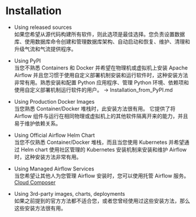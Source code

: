 # Installation
* Using released sources  
  如果您希望从源代码构建所有软件，则此选项是最佳选择。您负责设置数据库、使用数据库命令创建和管理数据库架构、自动启动和恢复、维护、清理和升级气流和气流提供程序。

* Using PyPI  
  当您不熟悉 Containers 和 Docker 并希望在物理机或虚拟机上安装 Apache Airflow 并且您习惯于使用自定义部署机制安装和运行软件时，这种安装方法非常有用。熟悉安装和配置 Python 应用程序、管理 Python 环境、依赖项和使用自定义部署机制运行软件的用户。 -> Installation_from_PyPI.md

* Using Production Docker Images  
  当您熟悉 Container/Docker 堆栈时，此安装方法很有用。 它提供了将 Airflow 组件与运行在相同物理或虚拟机上的其他软件隔离开来的能力，并且易于维护依赖关系。

* Using Official Airflow Helm Chart  
  当您不仅熟悉 Container/Docker 堆栈，而且当您使用 Kubernetes 并希望通过 Helm chart 使用社区管理的 Kubernetes 安装机制来安装和维护 Airflow 时，这种安装方法非常有用。

* Using Managed Airflow Services  
  当您希望让其他人为您管理 Airflow 安装时，您可以使用托管 Airflow 服务。
  [Cloud Composer](https://cloud.google.com/composer)

* Using 3rd-party images, charts, deployments  
  如果之前提到的官方方法都不适合您，或者您曾经使用过这些安装方法，那么这些安装方法很有用。